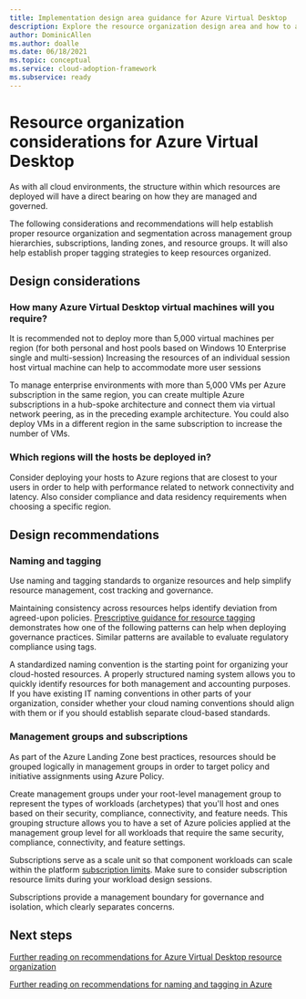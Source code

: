 ```yaml
---
title: Implementation design area guidance for Azure Virtual Desktop
description: Explore the resource organization design area and how to apply it to a Azure Virtual Desktop implementation
author: DominicAllen
ms.author: doalle
ms.date: 06/18/2021
ms.topic: conceptual
ms.service: cloud-adoption-framework
ms.subservice: ready
---
```


# Resource organization considerations for Azure Virtual Desktop

As with all cloud environments, the structure within which resources are deployed will have a direct bearing on how they are managed and governed.

The following considerations and recommendations will help establish proper resource organization and segmentation across management group hierarchies, subscriptions, landing zones, and resource groups. It will also help establish proper tagging strategies to keep resources organized.

## Design considerations

### How many Azure Virtual Desktop virtual machines will you require?

It is recommended not to deploy more than 5,000 virtual machines per region (for both personal and host pools based on Windows 10 Enterprise single and multi-session)
Increasing the resources of an individual session host virtual machine can help to accommodate more user sessions

To manage enterprise environments with more than 5,000 VMs per Azure subscription in the same region, you can create multiple Azure subscriptions in a hub-spoke architecture and connect them via virtual network peering, as in the preceding example architecture. You could also deploy VMs in a different region in the same subscription to increase the number of VMs.

### Which regions will the hosts be deployed in?

Consider deploying your hosts to  Azure regions that are closest to your users in order to help with performance related to network connectivity and latency. Also consider compliance and data residency requirements when choosing a specific region. 

## Design recommendations

### Naming and tagging

Use naming and tagging standards to organize resources and help simplify resource management, cost tracking and governance.

Maintaining consistency across resources helps identify deviation from agreed-upon policies. [Prescriptive guidance for resource tagging](../../govern/guides/complex/prescriptive-guidance.md#resource-tagging) demonstrates how one of the following patterns can help when deploying governance practices. Similar patterns are available to evaluate regulatory compliance using tags.

A standardized naming convention is the starting point for organizing your cloud-hosted resources. A properly structured naming system allows you to quickly identify resources for both management and accounting purposes. If you have existing IT naming conventions in other parts of your organization, consider whether your cloud naming conventions should align with them or if you should establish separate cloud-based standards.


### Management groups and subscriptions

As part of the Azure Landing Zone best practices, resources should be grouped logically in management groups in order to target policy and initiative assignments using Azure Policy.

Create management groups under your root-level management group to represent the types of workloads (archetypes) that you'll host and ones based on their security, compliance, connectivity, and feature needs. This grouping structure allows you to have a set of Azure policies applied at the management group level for all workloads that require the same security, compliance, connectivity, and feature settings.

Subscriptions serve as a scale unit so that component workloads can scale within the platform [subscription limits](/azure/azure-subscription-service-limits). Make sure to consider subscription resource limits during your workload design sessions.

Subscriptions provide a management boundary for governance and isolation, which clearly separates concerns.

## Next steps

[Further reading on recommendations for Azure Virtual Desktop resource organization](/azure/architecture/example-scenario/wvd/windows-virtual-desktop#azure-limitations)

[Further reading on recommendations for naming and tagging in Azure](/decision-guides/resource-tagging/)
